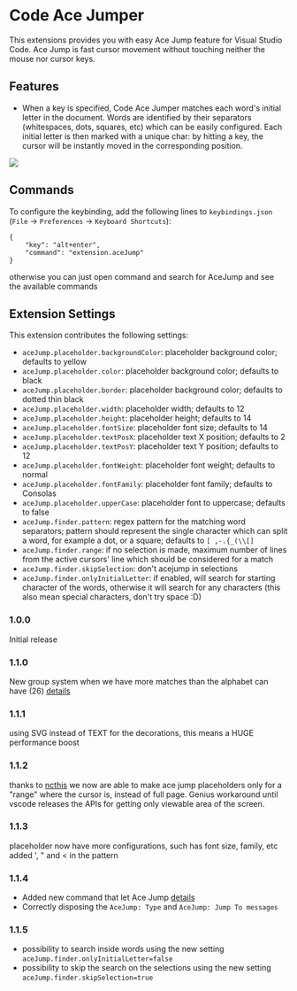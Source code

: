 # Code Ace Jumper

This extensions provides you with easy Ace Jump feature for Visual Studio Code. Ace Jump is fast cursor movement without touching neither the mouse nor cursor keys.

## Features

- When a key is specified, Code Ace Jumper matches each word's initial letter in the document. Words are identified by their separators (whitespaces, dots, squares, etc) which can be easily configured. Each initial letter is then marked with a unique char: by hitting a key, the cursor will be instantly moved in the corresponding position.

![](https://media.giphy.com/media/l0HlFPNndZgxEHV6w/source.gif)

## Commands

To configure the keybinding, add the following lines to `keybindings.json` (`File` -> `Preferences` -> `Keyboard Shortcuts`):

    {
        "key": "alt+enter",
        "command": "extension.aceJump"
    }

otherwise you can just open command and search for AceJump and see the available commands

## Extension Settings

This extension contributes the following settings:

* `aceJump.placeholder.backgroundColor`: placeholder background color; defaults to yellow
* `aceJump.placeholder.color`: placeholder background color; defaults to black
* `aceJump.placeholder.border`: placeholder background color; defaults to dotted thin black
* `aceJump.placeholder.width`: placeholder width; defaults to 12
* `aceJump.placeholder.height`: placeholder height; defaults to 14
* `aceJump.placeholder.fontSize`: placeholder font size; defaults to 14
* `aceJump.placeholder.textPosX`: placeholder text X position; defaults to 2
* `aceJump.placeholder.textPosY`: placeholder text Y position; defaults to 12
* `aceJump.placeholder.fontWeight`: placeholder font weight; defaults to normal
* `aceJump.placeholder.fontFamily`: placeholder font family; defaults to Consolas
* `aceJump.placeholder.upperCase`: placeholder font to uppercase; defaults to false
* `aceJump.finder.pattern`: regex pattern for the matching word separators; pattern should represent the single character which can split a word, for example a dot, or a square; defaults to `[ ,-.{_(\\[]`
* `aceJump.finder.range`: if no selection is made, maximum number of lines from the active cursors' line which should be considered for a match
* `aceJump.finder.skipSelection`: don't acejump in selections
* `aceJump.finder.onlyInitialLetter`: if enabled, will search for starting character of the words, otherwise it will search for any characters (this also mean special characters, don't try space :D)

### 1.0.0

Initial release

### 1.1.0

New group system when we have more matches than the alphabet can have (26) [details](https://github.com/lucax88x/CodeAceJumper/issues/6)

### 1.1.1

using SVG instead of TEXT for the decorations, this means a HUGE performance boost

### 1.1.2

thanks to [ncthis](https://github.com/lucax88x/CodeAceJumper/pull/8) we now are able to make ace jump placeholders only for a "range" where the cursor is, instead of full page. Genius workaround until vscode releases the APIs for getting only viewable area of the screen.

### 1.1.3

placeholder now have more configurations, such has font size, family, etc
added ', " and < in the pattern

### 1.1.4

* Added new command that let Ace Jump [details](https://github.com/lucax88x/CodeAceJumper/issues/6)
* Correctly disposing the `AceJump: Type` and `AceJump: Jump To messages`

### 1.1.5

* possibility to search inside words using the new setting `aceJump.finder.onlyInitialLetter=false`
* possibility to skip the search on the selections using the new setting `aceJump.finder.skipSelection=true`